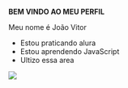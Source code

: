 **BEM VINDO AO MEU PERFIL**

Meu nome é João Vitor

- Estou praticando alura
- Estou aprendendo JavaScript
- Ultizo essa area

![](https://media.tenor.com/OeMwYUVqbHUAAAAC/neymar.gif)

